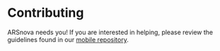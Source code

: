 # Contributing

ARSnova needs you! If you are interested in helping, please review the guidelines found in our [mobile repository][mobile-repository].

[mobile-repository]: https://github.com/thm-projects/arsnova-mobile/blob/master/CONTRIBUTING.md
